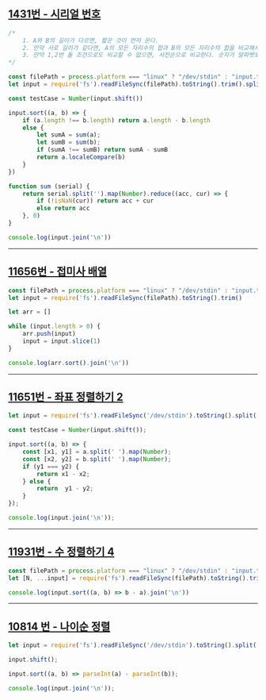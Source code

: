## [1431번 - 시리얼 번호](https://www.acmicpc.net/problem/1431)


```js
/*
    1. A와 B의 길이가 다르면, 짧은 것이 먼저 온다.
    2. 만약 서로 길이가 같다면, A의 모든 자리수의 합과 B의 모든 자리수의 합을 비교해서 작은 합을 가지는 것이 먼저온다. (숫자인 것만 더한다)
    3. 만약 1,2번 둘 조건으로도 비교할 수 없으면, 사전순으로 비교한다. 숫자가 알파벳보다 사전순으로 작다.
*/

const filePath = process.platform === "linux" ? "/dev/stdin" : "input.txt"
let input = require('fs').readFileSync(filePath).toString().trim().split('\n')

const testCase = Number(input.shift())

input.sort((a, b) => {
    if (a.length !== b.length) return a.length - b.length
    else {
        let sumA = sum(a);
        let sumB = sum(b);
        if (sumA !== sumB) return sumA - sumB
        return a.localeCompare(b)
    }
})

function sum (serial) { 
    return serial.split('').map(Number).reduce((acc, cur) => {
        if (!isNaN(cur)) return acc + cur
        else return acc
    }, 0)
}

console.log(input.join('\n'))
```

---

## [11656번 - 접미사 배열](https://www.acmicpc.net/problem/11656)

```js
const filePath = process.platform === "linux" ? "/dev/stdin" : "input.txt"
let input = require('fs').readFileSync(filePath).toString().trim()

let arr = []

while (input.length > 0) {
    arr.push(input)
    input = input.slice(1)
}

console.log(arr.sort().join('\n'))
```

---

## [11651번 - 좌표 정렬하기 2 ](https://www.acmicpc.net/problem/11651)

```js
let input = require('fs').readFileSync('/dev/stdin').toString().split('\n')

const testCase = Number(input.shift());

input.sort((a, b) => {
    const [x1, y1] = a.split(' ').map(Number);
    const [x2, y2] = b.split(' ').map(Number);
    if (y1 === y2) {
        return x1 - x2;
    } else {
        return  y1 - y2;
    }
});

console.log(input.join('\n'));
```

---

## [11931번 - 수 정렬하기 4 ](https://www.acmicpc.net/problem/11931)

```js
const filePath = process.platform === "linux" ? "/dev/stdin" : "input.txt"
let [N, ...input] = require('fs').readFileSync(filePath).toString().trim().split('\n').map(Number)

console.log(input.sort((a, b) => b - a).join('\n'))
```

---

## [10814 번 - 나이순 정렬](https://www.acmicpc.net/problem/10814)

```js
let input = require('fs').readFileSync('/dev/stdin').toString().split('\n');

input.shift();

input.sort((a, b) => parseInt(a) - parseInt(b));

console.log(input.join('\n'));
```

